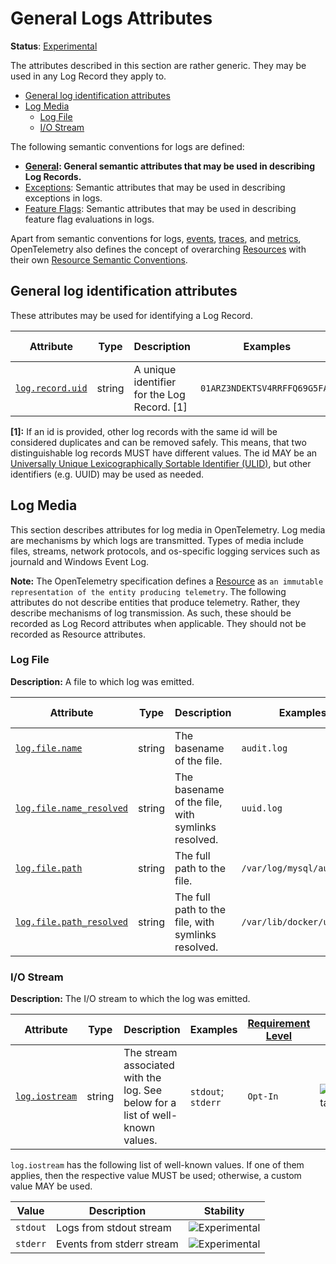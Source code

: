 <!--- Hugo front matter used to generate the website version of this page:
linkTitle: Logs
aliases: [docs/specs/semconv/general/logs-general]
--->

# General Logs Attributes

**Status**: [Experimental][DocumentStatus]

The attributes described in this section are rather generic.
They may be used in any Log Record they apply to.

<!-- Re-generate TOC with `markdown-toc --no-first-h1 -i` -->

<!-- toc -->

- [General log identification attributes](#general-log-identification-attributes)
- [Log Media](#log-media)
  - [Log File](#log-file)
  - [I/O Stream](#io-stream)

<!-- tocstop -->

The following semantic conventions for logs are defined:

* **[General](#general-log-identification-attributes): General semantic attributes that may be used in describing Log Records.**
* [Exceptions](/docs/exceptions/exceptions-logs.md): Semantic attributes that may be used in describing exceptions in logs.
* [Feature Flags](/docs/feature-flags/feature-flags-logs.md): Semantic attributes that may be used in describing feature flag evaluations in logs.

Apart from semantic conventions for logs, [events](events.md), [traces](trace.md), and [metrics](metrics.md),
OpenTelemetry also defines the concept of overarching [Resources](https://github.com/open-telemetry/opentelemetry-specification/tree/v1.31.0/specification/resource/sdk.md) with their own
[Resource Semantic Conventions](/docs/resource/README.md).

## General log identification attributes

These attributes may be used for identifying a Log Record.

<!-- semconv log.record -->
<!-- NOTE: THIS TEXT IS AUTOGENERATED. DO NOT EDIT BY HAND. -->
<!-- see templates/registry/markdown/snippet.md.j2 -->
<!-- prettier-ignore-start -->
<!-- markdownlint-capture -->
<!-- markdownlint-disable -->

| Attribute  | Type | Description  | Examples  | [Requirement Level](https://opentelemetry.io/docs/specs/semconv/general/attribute-requirement-level/) | Stability |
|---|---|---|---|---|---|
| [`log.record.uid`](/docs/attributes-registry/log.md) | string | A unique identifier for the Log Record. [1] | `01ARZ3NDEKTSV4RRFFQ69G5FAV` | `Opt-In` | ![Experimental](https://img.shields.io/badge/-experimental-blue) |

**[1]:** If an id is provided, other log records with the same id will be considered duplicates and can be removed safely. This means, that two distinguishable log records MUST have different values.
The id MAY be an [Universally Unique Lexicographically Sortable Identifier (ULID)](https://github.com/ulid/spec), but other identifiers (e.g. UUID) may be used as needed.




<!-- markdownlint-restore -->
<!-- prettier-ignore-end -->
<!-- END AUTOGENERATED TEXT -->
<!-- endsemconv -->

## Log Media

This section describes attributes for log media in OpenTelemetry. Log media are mechanisms by which logs are transmitted. Types of media include files, streams, network protocols, and os-specific logging services such as journald and Windows Event Log.

**Note:** The OpenTelemetry specification defines a [Resource](https://github.com/open-telemetry/opentelemetry-specification/tree/v1.31.0/specification/resource/sdk.md#resource-sdk) as `an immutable representation of the entity producing telemetry`.
The following attributes do not describe entities that produce telemetry. Rather, they describe mechanisms of log transmission.
As such, these should be recorded as Log Record attributes when applicable. They should not be recorded as Resource attributes.

### Log File

**Description:** A file to which log was emitted.

<!-- semconv attributes.log.file -->
<!-- NOTE: THIS TEXT IS AUTOGENERATED. DO NOT EDIT BY HAND. -->
<!-- see templates/registry/markdown/snippet.md.j2 -->
<!-- prettier-ignore-start -->
<!-- markdownlint-capture -->
<!-- markdownlint-disable -->

| Attribute  | Type | Description  | Examples  | [Requirement Level](https://opentelemetry.io/docs/specs/semconv/general/attribute-requirement-level/) | Stability |
|---|---|---|---|---|---|
| [`log.file.name`](/docs/attributes-registry/log.md) | string | The basename of the file. | `audit.log` | `Recommended` | ![Experimental](https://img.shields.io/badge/-experimental-blue) |
| [`log.file.name_resolved`](/docs/attributes-registry/log.md) | string | The basename of the file, with symlinks resolved. | `uuid.log` | `Opt-In` | ![Experimental](https://img.shields.io/badge/-experimental-blue) |
| [`log.file.path`](/docs/attributes-registry/log.md) | string | The full path to the file. | `/var/log/mysql/audit.log` | `Opt-In` | ![Experimental](https://img.shields.io/badge/-experimental-blue) |
| [`log.file.path_resolved`](/docs/attributes-registry/log.md) | string | The full path to the file, with symlinks resolved. | `/var/lib/docker/uuid.log` | `Opt-In` | ![Experimental](https://img.shields.io/badge/-experimental-blue) |


<!-- markdownlint-restore -->
<!-- prettier-ignore-end -->
<!-- END AUTOGENERATED TEXT -->
<!-- endsemconv -->

### I/O Stream

**Description:** The I/O stream to which the log was emitted.

<!-- semconv attributes.log(full) -->
<!-- NOTE: THIS TEXT IS AUTOGENERATED. DO NOT EDIT BY HAND. -->
<!-- see templates/registry/markdown/snippet.md.j2 -->
<!-- prettier-ignore-start -->
<!-- markdownlint-capture -->
<!-- markdownlint-disable -->

| Attribute  | Type | Description  | Examples  | [Requirement Level](https://opentelemetry.io/docs/specs/semconv/general/attribute-requirement-level/) | Stability |
|---|---|---|---|---|---|
| [`log.iostream`](/docs/attributes-registry/log.md) | string | The stream associated with the log. See below for a list of well-known values. | `stdout`; `stderr` | `Opt-In` | ![Experimental](https://img.shields.io/badge/-experimental-blue) |

`log.iostream` has the following list of well-known values. If one of them applies, then the respective value MUST be used; otherwise, a custom value MAY be used.

| Value  | Description | Stability |
|---|---|---|
| `stdout` | Logs from stdout stream | ![Experimental](https://img.shields.io/badge/-experimental-blue) |
| `stderr` | Events from stderr stream | ![Experimental](https://img.shields.io/badge/-experimental-blue) |



<!-- markdownlint-restore -->
<!-- prettier-ignore-end -->
<!-- END AUTOGENERATED TEXT -->
<!-- endsemconv -->

[DocumentStatus]: https://github.com/open-telemetry/opentelemetry-specification/tree/v1.31.0/specification/document-status.md
